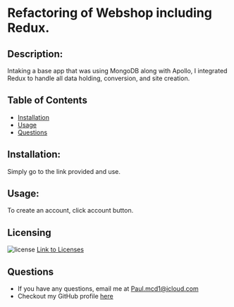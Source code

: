 # Refactoring of Webshop including Redux.
  ## Description: 
  Intaking a base app that was using MongoDB along with Apollo, I integrated Redux to handle all data holding, conversion, and site creation.
  ## Table of Contents
  - [Installation](#Installation)
  - [Usage](#Usage)
  - [Questions](#Questions)
  ## Installation: 
  Simply go to the link provided and use.
  ## Usage: 
  To create an account, click account button.
  ## Licensing
  ![license](https://img.shields.io/badge/License-MIT-blue.svg)
  [Link to Licenses](https://shields.io)
  ## Questions
  - If you have any questions, email me at Paul.mcd1@icloud.com
  - Checkout my GitHub profile [here](https://github.com/Orbit001)

